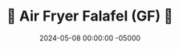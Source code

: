 ---
layout: post
title:  "🧆 Air Fryer Falafel (GF) 🥙"
date:   2024-05-08 00:00:00 -05000
categories: 
- Recipes
- Meatless
permalink: /recipes/air-fried-falafel
image: /assets/Food/Meatless/Falafel/falafel-cover.jpg
ing: falafel-ing
facts: falafel-facts
Prep: 30
Rest: 30
Cook: 12
Source1: https://www.youtube.com/watch?v=ox8avOvja1E
Source2: 
whisk: https://s.samsungfood.com/1HqZ7
tags: 
- onion
- baby carrot
- cumin
- paprika
- garlic
- chickpeas
- garbanzo beans
- almond butter
- pistachio butter
- tahini
- sweet potato
- mashed sweet potato
- puree
- cilantro
- parsley
- gluten free
- air frier
- air fried
- pita
- sandwich
- wrap
- gluten free
Description: Falafel is a chickpea based meatless dish originating from Egypt.  They can be a healthy vegan option, but are unfortunately often deep fried.  These falafel are either air fryer or baked, simple and cheap to make, and full of flavor.  Nutrition facts are for each small falafel ball
Instructions: 
- With a strainer, drain and rinse your can of chickpeas. Add to a parchment lined cookie sheet, and roast at 400F for about 20-25 minutes, or until the chickpeas are dry and slightly cracked<br><br>
- <center><img src="/assets/Food/Meatless/Falafel/falafel-1.jpg" alt="" class="instruction-image"></center><br>

- Meanwhile, dice your onion, and add to a food processor. Add in the roasted chickpeas, and lightly pulse a full time to chop and combine. Don't over-blend, you want it to be a little bit coarse. Here is the texture you're looking for<br><br>
- <center><img src="/assets/Food/Meatless/Falafel/falafel-2.jpg" alt="" class="instruction-image"></center><br>

- Add the rest of the ingredients to the food processor, and pulse to combine and roughly chop the cilantro. Be careful not to over-blend.  Here are some ingredient swaps if you need:<b></b>
- <br>&emsp;- I used some <a href="sweet-potato-puree">Roasted Sweet Potato Puree</a>, but either a canned sweet potato or pumpkin puree would <br>&emsp;&emsp;also work.  Or try using <a href="roasted-butternut-squash-puree">Roasted Butternut Squash Puree</a>
- <br>&emsp;- Instead of almond butter, you can use tahini, pistachio butter, or any other natural nut or seed butter
- <br>&emsp;- Fresh parsley can be used instead of cilantro as well<br><br>
- <center><img src="/assets/Food/Meatless/Falafel/falafel-3.jpg" alt="" class="instruction-image"></center><br>

- Using a cookie scoop (mine is 1 tbsp), scoop the batter into a parchment lined cookie sheet. Roll into balls (refrigerating for at least 30 minutes makes this step easier)<br><br>
- <center><img src="/assets/Food/Meatless/Falafel/falafel-4.jpg" alt="" class="instruction-image"></center><br>

- Air fry at 375F for 12 minutes, flipping halfway. Alternatively, bake in a preheated 375F oven for 20 minutes, flipping halfway<br><br>

- Eat the falafel as is, put on a wrap with hummus (check out my <a href="red-lentil-wraps">Red Lentil Wraps</a> and <a href="sweet-potato-hummus">Golden Sweet Potato Hummus</a>), or crumble over a salad
---